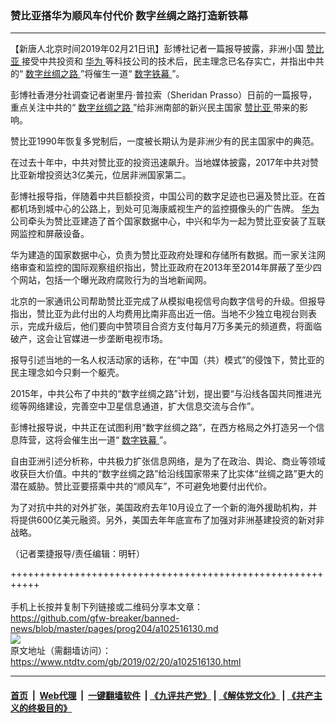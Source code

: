 ### 赞比亚搭华为顺风车付代价 数字丝绸之路打造新铁幕
------------------------

<div class="post_content">
 <p>
  【新唐人北京时间2019年02月21日讯】彭博社记者一篇报导披露，非洲小国
  <a href="https://www.ntdtv.com/gb/赞比亚.htm">
   赞比亚
  </a>
  接受中共投资和
  <a href="https://www.ntdtv.com/gb/华为.htm">
   华为
  </a>
  等科技公司的技术后，民主理念已名存实亡，并指出中共的“
  <a href="https://www.ntdtv.com/gb/数字丝绸之路.htm">
   数字丝绸之路
  </a>
  ”将催生一道“
  <a href="https://www.ntdtv.com/gb/数字铁幕.htm">
   数字铁幕
  </a>
  ”。
 </p>
 <p>
  彭博社香港分社调查记者谢里丹·普拉索（Sheridan Prasso）日前的一篇报导，重点关注中共的“
  <a href="https://www.ntdtv.com/gb/数字丝绸之路.htm">
   数字丝绸之路
  </a>
  ”给非洲南部的新兴民主国家
  <a href="https://www.ntdtv.com/gb/赞比亚.htm">
   赞比亚
  </a>
  带来的影响。
 </p>
 <p>
  赞比亚1990年恢复多党制后，一度被长期认为是非洲少有的民主国家中的典范。
 </p>
 <p>
  在过去十年中，中共对赞比亚的投资迅速飙升。当地媒体披露，2017年中共对赞比亚新增投资达3亿美元，位居非洲国家第二。
 </p>
 <p>
  彭博社报导指，伴随着中共巨额投资，中国公司的数字足迹也已遍及赞比亚。在首都机场到城中心的公路上，到处可见海康威视生产的监控摄像头的广告牌。
  <a href="https://www.ntdtv.com/gb/华为.htm">
   华为
  </a>
  公司牵头为赞比亚建造了首个国家数据中心，中兴和华为一起为赞比亚安装了互联网监控和屏蔽设备。
 </p>
 <p>
  华为建造的国家数据中心，负责为赞比亚政府处理和存储所有数据。而一家关注网络审查和监控的国际观察组织指出，赞比亚政府在2013年至2014年屏蔽了至少四个网站，包括一个曝光政府腐败行为的当地新闻网。
 </p>
 <p>
  北京的一家通讯公司帮助赞比亚完成了从模拟电视信号向数字信号的升级。但报导指出，赞比亚为此付出的人均费用比南非高出近一倍。当地不少独立电视台则表示，完成升级后，他们要向中赞项目合资方支付每月7万多美元的频道费，将面临破产，这会让官媒进一步垄断电视市场。
 </p>
 <p>
  报导引述当地的一名人权活动家的话称，在“中国（共）模式”的侵蚀下，赞比亚的民主理念如今只剩一个躯壳。
 </p>
 <p>
  2015年，中共公布了中共的“数字丝绸之路”计划，提出要“与沿线各国共同推进光缆等网络建设，完善空中卫星信息通道，扩大信息交流与合作”。
 </p>
 <p>
  彭博社报导说，中共正在试图利用“数字丝绸之路”，在西方格局之外打造另一个信息阵营，这将会催生出一道“
  <a href="https://www.ntdtv.com/gb/数字铁幕.htm">
   数字铁幕
  </a>
  ”。
 </p>
 <p>
  自由亚洲引述分析称，中共极力扩张信息网络，是为了在政治、舆论、商业等领域收获巨大价值。中共的“数字丝绸之路”给沿线国家带来了比实体“丝绸之路”更大的潜在威胁。赞比亚要搭乘中共的“顺风车”，不可避免地要付出代价。
 </p>
 <p>
  为了对抗中共的对外扩张，美国政府去年10月设立了一个新的海外援助机构，并将提供600亿美元融资。另外，美国去年年底宣布了加强对非洲基建投资的新对非战略。
 </p>
 <p>
  （记者栗捷报导/责任编辑：明轩）
 </p>
 <div class="single_ad">
 </div>
</div>

+++++++++++++++++++++++++++++++++++++++++++++++++++++++++++<br/><br/>
手机上长按并复制下列链接或二维码分享本文章：<br/>
https://github.com/gfw-breaker/banned-news/blob/master/pages/prog204/a102516130.md <br/>
<a href='https://github.com/gfw-breaker/banned-news/blob/master/pages/prog204/a102516130.md'><img src='https://github.com/gfw-breaker/banned-news/blob/master/pages/prog204/a102516130.md.png'/></a> <br/>
原文地址（需翻墙访问）：https://www.ntdtv.com/gb/2019/02/20/a102516130.html


------------------------
#### [首页](https://github.com/gfw-breaker/banned-news/blob/master/README.md) &nbsp;|&nbsp; [Web代理](https://github.com/labour-camp/helloworld) &nbsp;|&nbsp; [一键翻墙软件](https://github.com/gfw-breaker/nogfw/blob/master/README.md) &nbsp;| [《九评共产党》](https://github.com/gfw-breaker/9ping.md/blob/master/README.md#九评之一评共产党是什么) | [《解体党文化》](https://github.com/gfw-breaker/jtdwh.md/blob/master/README.md) | [《共产主义的终极目的》](https://github.com/gfw-breaker/gczydzjmd.md/blob/master/README.md)

